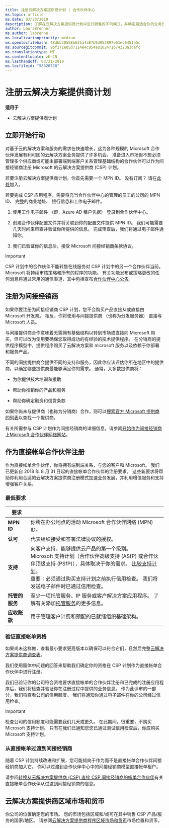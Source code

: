 ```yaml
---
title: 注册云解决方案提供商计划 | 合作伙伴中心
ms.topic: article
ms.date: 03/20/2019
description: 了解在云解决方案提供商计划中进行销售的不同模式，并确定最适合你的业务的模式
author: LauraBrenner
ms.author: labrenne
ms.localizationpriority: medium
ms.openlocfilehash: 48dbb30558b635a4a87b9d952897e61ec6451a5c
ms.sourcegitcommit: 9bf271e05d7114e4c954a8102471b74323a3dafc
ms.translationtype: MT
ms.contentlocale: zh-CN
ms.lasthandoff: 03/21/2019
ms.locfileid: "58320730"
---
```

# <a name="enroll-in-the-cloud-solution-provider-program"></a>注册云解决方案提供商计划

**适用于**

- 云解决方案提供商计划  

## <a name="get-started"></a>立即开始行动

对基于云的解决方案和服务的需求在快速增长，这为各种规模的 Microsoft 合作伙伴发展有利可图的云解决方案业务提供了许多机会。 准备进入市场但不想必须管理多个供应商或可能未部署端到端客户关系管理基础结构的合作伙伴可以作为间接经销商注册 Microsoft 的云解决方案提供商 (CSP) 计划。

若要注册云解决方案提供商计划，你首先需要一个 MPN ID。 没有订阅？ 请在[此处](https://epe.mspartner.microsoft.com/EPE/portal/en-US?partnerid=)加入。

若要完成 CSP 应用程序，需要将充当合作伙伴中心的管理的员工的公司的 MPN ID、 完整的商业地址、 银行信息和工作电子邮件。

1. 使用工作电子邮件 （即，Azure AD 租户凭据） 登录到合作伙伴中心。

2. 创建合作伙伴配置文件并将关联到你的配置文件提供 MPN ID。
我们可能需要几天时间来审查并验证你所提供的信息。 完成审查后，我们将通过电子邮件通知你。

3. 我们已验证你的信息后，接受 Microsoft 间接经销商条款协议。

> [!IMPORTANT]  
> CSP 计划中的合作伙伴不能转售在线服务对 CSP 计划中的另一个合作伙伴当前。 Microsoft 将持续审核策略和所有的程序的功能。 有关功能发布或策略更改的任何消息将通过常用的通信渠道，其中包括宣布[合作伙伴中心公告](https://partner.microsoft.com/en-us/pcv/announcements)。

## <a name="enroll-as-an-indirect-reseller"></a>注册为间接经销商

如果你要注册为间接经销商 CSP 计划，您不会购买产品直接从或直接由 Microsoft 开发票。 相反，你将使用与间接提供商 （也称为分发服务器） 直接与 Microsoft 人员。

与间接提供商合作意味着无需拥有基础结构以转到市场或直接向 Microsoft 购买，但可以改为使用要确保您取得成功的有经验的技术提供程序。 在分销商的提供程序模型中，提供程序购买了云解决方案和 microsoft 服务以及依赖于你部署和服务产品。

不同的间接提供商会提供不同的支持和服务，因此你应该评估你所在地区中的提供商，以确定哪些提供商最能够满足你的需求。 通常，大多数提供商将：

- 为你提供技术培训和援助

- 帮助你推销你的产品和服务

- 帮助你确定融资和信贷条款

如果你尚未与提供商（也称为分销商）合作，则可以[搜索官方 Microsoft 提供商的列表](https://partnercenter.microsoft.com/partner/find-a-provider)以查找一个提供商。

有关所需参与 CSP 计划作为间接经销商的详细信息，请参阅[开始作为间接经销商](https://partner.microsoft.com/cloud-solution-provider/whats-required)上[Microsoft 合作伙伴网络网站](https://partner.microsoft.com/)。 

## <a name="enroll-as-a-direct-bill-partner"></a>作为直接帐单合作伙伴注册

作为直接帐单合作伙伴，你将拥有端到端关系，与您的客户和 Microsoft。 我们已更新自 2018 年 8 月 31 日起的直接帐单合作伙伴的注册要求。 这些新要求将帮助你利用合适的云解决方案提供商注册模式加速业务发展，并利用增值服务和支持增强客户关系。 

### <a name="minimum-requirements"></a>最低要求

|**要求**|                             |
|--------------------------------|--------------------------------------------------------------|
|**MPN ID**   |你所在办公地点的活动 Microsoft 合作伙伴网络 (MPN) ID。    |
|**认可**   |代表组织接受和签署法律协议的授权。|
|**支持**   |向客户支持，能够提供云产品的第一个级别。 <br>Microsoft 支持计划（合作伙伴高级支持 (ASfP) 或合作伙伴顶级支持 (PSfP)），具体取决于你的需求。 [比较支持计划](https://partner.microsoft.com/en-US/support/partnersupport)。<br> 重要：必须通过购买支持计划之前执行信用检查。 我们将发送电子邮件时已通过信用检查。 |
|**托管的服务**   |至少一项托管服务、IP 服务或客户解决方案应用程序。 了解有关添加[托管服务](https://partner.microsoft.com/en-US/business-opportunities/managed-services-provider)的更多信息。|
|**应收账款** |用于管理客户计费和预配的已就绪组织基础架构。

### <a name="verify-direct-bill-eligibility"></a>验证直接帐单资格

如果尚未这样做，查看最小要求更高版本以确保可以符合它们，且然后完整[云解决方案提供商调查表](https://partner.microsoft.com/cloud-solution-provider/assessment)。

我们使用窗体中问题的回答来帮助我们确定你的资格在 CSP 计划作为直接帐单合作伙伴中进行注册。

我们已验证你的公司符合资格要求直接帐单的合作伙伴注册和已完成的注册应用程序后，我们将检查并验证你在注册过程中提供的业务信息。 作为此评审的一部分，我们将查看公司的信用额度。 我们将通知你通过电子邮件在你的公司经过信用检查。

>[!IMPORTANT]
>检查公司的信用额度可能需要我们几天或更久。 在此期间，很重要，不购买 Microsoft 支持计划。 只有在我们已通知您您已通过测试信用检查后，你应购买 Microsoft 支持计划。

### <a name="transition-from-direct-bill-to-indirect-reseller"></a>从直接帐单过渡到间接经销商

随着 CSP 计划持续改进和扩展，您可能倾向于作为而不是直接帐单合作伙伴间接经销商加入它。 你可以过渡到合作伙伴中心中的间接经销商模型直接帐单租户。

请参阅[转换从云解决方案提供商 (CSP) 直接 CSP 间接经销商的帐单合作伙伴](transition-direct-to-indirect.md)有关直接帐单合作伙伴从过渡到间接经销商的信息。

## <a name="csp-regional-markets-and-currencies"></a>云解决方案提供商区域市场和货币

你公司的位置确定您的市场。 您的市场包括区域和/或可在其中销售 CSP 产品/服务的国家/地区。 请参阅[云解决方案提供商程序区域市场和货币](regional-authorization-overview.md)市场位置和货币。

